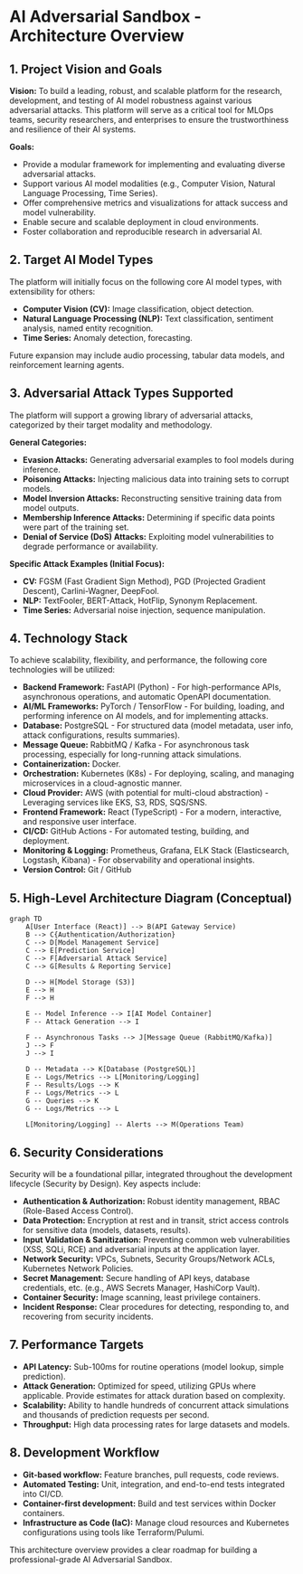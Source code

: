 # AI Adversarial Sandbox - Architecture Overview

## 1. Project Vision and Goals

**Vision:** To build a leading, robust, and scalable platform for the research, development, and testing of AI model robustness against various adversarial attacks. This platform will serve as a critical tool for MLOps teams, security researchers, and enterprises to ensure the trustworthiness and resilience of their AI systems.

**Goals:**
- Provide a modular framework for implementing and evaluating diverse adversarial attacks.
- Support various AI model modalities (e.g., Computer Vision, Natural Language Processing, Time Series).
- Offer comprehensive metrics and visualizations for attack success and model vulnerability.
- Enable secure and scalable deployment in cloud environments.
- Foster collaboration and reproducible research in adversarial AI.

## 2. Target AI Model Types

The platform will initially focus on the following core AI model types, with extensibility for others:

- **Computer Vision (CV):** Image classification, object detection.
- **Natural Language Processing (NLP):** Text classification, sentiment analysis, named entity recognition.
- **Time Series:** Anomaly detection, forecasting.

Future expansion may include audio processing, tabular data models, and reinforcement learning agents.

## 3. Adversarial Attack Types Supported

The platform will support a growing library of adversarial attacks, categorized by their target modality and methodology.

**General Categories:**
- **Evasion Attacks:** Generating adversarial examples to fool models during inference.
- **Poisoning Attacks:** Injecting malicious data into training sets to corrupt models.
- **Model Inversion Attacks:** Reconstructing sensitive training data from model outputs.
- **Membership Inference Attacks:** Determining if specific data points were part of the training set.
- **Denial of Service (DoS) Attacks:** Exploiting model vulnerabilities to degrade performance or availability.

**Specific Attack Examples (Initial Focus):**
- **CV:** FGSM (Fast Gradient Sign Method), PGD (Projected Gradient Descent), Carlini-Wagner, DeepFool.
- **NLP:** TextFooler, BERT-Attack, HotFlip, Synonym Replacement.
- **Time Series:** Adversarial noise injection, sequence manipulation.

## 4. Technology Stack

To achieve scalability, flexibility, and performance, the following core technologies will be utilized:

- **Backend Framework:** FastAPI (Python) - For high-performance APIs, asynchronous operations, and automatic OpenAPI documentation.
- **AI/ML Frameworks:** PyTorch / TensorFlow - For building, loading, and performing inference on AI models, and for implementing attacks.
- **Database:** PostgreSQL - For structured data (model metadata, user info, attack configurations, results summaries).
- **Message Queue:** RabbitMQ / Kafka - For asynchronous task processing, especially for long-running attack simulations.
- **Containerization:** Docker.
- **Orchestration:** Kubernetes (K8s) - For deploying, scaling, and managing microservices in a cloud-agnostic manner.
- **Cloud Provider:** AWS (with potential for multi-cloud abstraction) - Leveraging services like EKS, S3, RDS, SQS/SNS.
- **Frontend Framework:** React (TypeScript) - For a modern, interactive, and responsive user interface.
- **CI/CD:** GitHub Actions - For automated testing, building, and deployment.
- **Monitoring & Logging:** Prometheus, Grafana, ELK Stack (Elasticsearch, Logstash, Kibana) - For observability and operational insights.
- **Version Control:** Git / GitHub

## 5. High-Level Architecture Diagram (Conceptual)

```mermaid
graph TD
    A[User Interface (React)] --> B(API Gateway Service)
    B --> C{Authentication/Authorization}
    C --> D[Model Management Service]
    C --> E[Prediction Service]
    C --> F[Adversarial Attack Service]
    C --> G[Results & Reporting Service]

    D --> H[Model Storage (S3)]
    E --> H
    F --> H

    E -- Model Inference --> I[AI Model Container]
    F -- Attack Generation --> I

    F -- Asynchronous Tasks --> J[Message Queue (RabbitMQ/Kafka)]
    J --> F
    J --> I

    D -- Metadata --> K[Database (PostgreSQL)]
    E -- Logs/Metrics --> L[Monitoring/Logging]
    F -- Results/Logs --> K
    F -- Logs/Metrics --> L
    G -- Queries --> K
    G -- Logs/Metrics --> L

    L[Monitoring/Logging] -- Alerts --> M(Operations Team)
```

## 6. Security Considerations

Security will be a foundational pillar, integrated throughout the development lifecycle (Security by Design). Key aspects include:

- **Authentication & Authorization:** Robust identity management, RBAC (Role-Based Access Control).
- **Data Protection:** Encryption at rest and in transit, strict access controls for sensitive data (models, datasets, results).
- **Input Validation & Sanitization:** Preventing common web vulnerabilities (XSS, SQLi, RCE) and adversarial inputs at the application layer.
- **Network Security:** VPCs, Subnets, Security Groups/Network ACLs, Kubernetes Network Policies.
- **Secret Management:** Secure handling of API keys, database credentials, etc. (e.g., AWS Secrets Manager, HashiCorp Vault).
- **Container Security:** Image scanning, least privilege containers.
- **Incident Response:** Clear procedures for detecting, responding to, and recovering from security incidents.

## 7. Performance Targets

- **API Latency:** Sub-100ms for routine operations (model lookup, simple prediction).
- **Attack Generation:** Optimized for speed, utilizing GPUs where applicable. Provide estimates for attack duration based on complexity.
- **Scalability:** Ability to handle hundreds of concurrent attack simulations and thousands of prediction requests per second.
- **Throughput:** High data processing rates for large datasets and models.

## 8. Development Workflow

- **Git-based workflow:** Feature branches, pull requests, code reviews.
- **Automated Testing:** Unit, integration, and end-to-end tests integrated into CI/CD.
- **Container-first development:** Build and test services within Docker containers.
- **Infrastructure as Code (IaC):** Manage cloud resources and Kubernetes configurations using tools like Terraform/Pulumi.

This architecture overview provides a clear roadmap for building a professional-grade AI Adversarial Sandbox.
